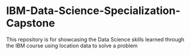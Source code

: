 # IBM-Data-Science-Specialization-Capstone
This repository is for showcasing the Data Science skills learned through the IBM course using location data to solve a problem
